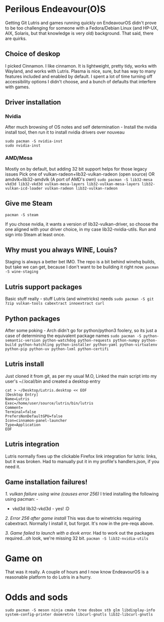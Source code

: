 # Perilous Endeavour(O)S
Getting Git Lutris and games running quickly on EndeavourOS didn't prove to be too challenging for someone with a Fedora/Debian Linux (and HP-UX, AIX, Solaris, but that knowledge is very old) background. That said, there are quirks.

## Choice of deskop
I picked Cinnamon. I like cinnamon. It is lightweight, pretty tidy, works with Wayland, and works with Lutris. Plasma is nice, sure, but has way to many features included and enabled by default. I spent a lot of time turning off accessibility options I didn't choose, and a bunch of defaults that interfere with games.

## Driver installation

### Nvidia
After much browsing of OS notes and self determination - Install the nvidia install tool, then run it to install nvidia drivers over nouveau
```
sudo pacman -S nvidia-inst
sudo nvidia-inst
```



### AMD/Mesa 
Mostly on by default, but adding 32 bit support helps for those legacy issues
Pick one of vulkan-radeon+lib32-vulkan-radeon (open source) OR amdvlk+lib32-amdvlk (A port of AMD's own)
`sudo pacman -S lib32-mesa vkd3d lib32-vkd3d vulkan-mesa-layers lib32-vulkan-mesa-layers lib32-vulkan-icd-loader vulkan-radeon lib32-vulkan-radeon`

## Give me Steam
```
pacman -S steam
```
If you chose nvidia, it wants a version of lib32-vulkan-driver, so choose the one aligned with your driver choice, in my case lib32-nvidia-utils. Run and sign into Steam at least once.

## Why must you always WINE, Louis?
Staging is always a better bet IMO. The repo is a bit behind winehq builds, but take we can get, because I don't want to be building it right now.
`pacman -S wine-staging`

## Lutris support packages
Basic stuff really - stuff Lutris (and winetricks) needs
`sudo pacman -S git 7zip vulkan-tools cabextract innoextract curl`

## Python packages
After some poking - Arch didn't go for python/python3 foolery, so its just a case of determining the equivalent package names
`sudo pacman -S python-semantic-version python-watchdog python-requests python-numpy python-build python-hatchling python-installer python-yaml python-virtualenv python-pip python-uv python-lxml python-certifi`

## Lutris install
Just cloned it from git, as per my usual M.O, Linked the main script into my user's ~/.local/bin and created a desktop entry
```
cat > ~/Desktop/Lutris.desktop << EOF
[Desktop Entry]
Name=Lutris
Exec=/home/user/source/lutris/bin/lutris
Comment=
Terminal=false
PrefersNonDefaultGPU=false
Icon=cinnamon-panel-launcher
Type=Application
EOF
```

## Lutris integration
Lutris normally fixes up the clickable Firefox link integration for lutris: links, but it was broken. Had to manually put it in my profile's handlers.json, if you need it.

## Game installation failures!
*1. vulkan failure using wine (causes error 256)*
I tried installing the following using pacman: -
- vkd3d lib32-vkd3d - yes! :D

*2. Error 256 after game install*
This was due to winetricks requiring cabextract. Normally I install it, but forgot. It's now in the pre-reqs above.

*3. Game failed to launch with a dxvk error.*
Had to work out the packages required...oh look, we're missing 32 bit.
`pacman -S lib32-nvidia-utils`

# Game on
That was it really. A couple of hours and I now know EndeavourOS is a reasonable platform to do Lutris in a hurry.

# Odds and sods
`sudo pacman -S meson ninja cmake tree dosbox stb glm libdisplay-info system-config-printer doomretro libcurl-gnutls lib32-libcurl-gnutls`
